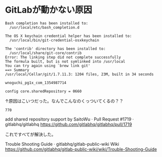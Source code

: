# GitLabが動かない原因

```
Bash completion has been installed to:
  /usr/local/etc/bash_completion.d

The OS X keychain credential helper has been installed to:
  /usr/local/bin/git-credential-osxkeychain

The 'contrib' directory has been installed to:
  /usr/local/share/git-core/contrib
Error: The linking step did not complete successfully
The formula built, but is not symlinked into /usr/local
You can try again using `brew link git'
==> Summary
/usr/local/Cellar/git/1.7.11.3: 1204 files, 23M, built in 34 seconds
```

```
wnoguchi_pg1x_com_1354987714

config core.sharedRepository = 0660
```

↑原因はこいつだった。なんでこんなのくっついてくるの？？

```
770
```

add shared repository support by SaitoWu · Pull Request #1719 · gitlabhq/gitlabhq
https://github.com/gitlabhq/gitlabhq/pull/1719

これですべてが解決した。

Trouble Shooting Guide · gitlabhq/gitlab-public-wiki Wiki
https://github.com/gitlabhq/gitlab-public-wiki/wiki/Trouble-Shooting-Guide
